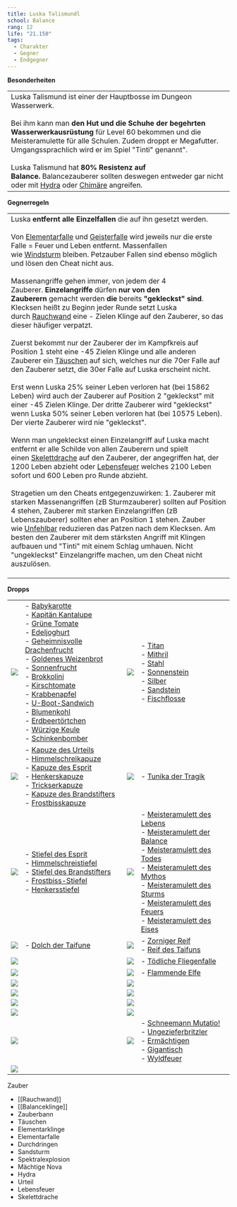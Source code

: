 ```yaml
---
title: Luska Talismundl
school: Balance
rang: 12
life: "21.150"
tags:
  - Charakter
  - Gegner
  - Endgegner
---
```





**Besonderheiten**

|                                                                                                                                                                                                                                                                                                                                                                                                                                                                                                                                                                                                                        |
| ---------------------------------------------------------------------------------------------------------------------------------------------------------------------------------------------------------------------------------------------------------------------------------------------------------------------------------------------------------------------------------------------------------------------------------------------------------------------------------------------------------------------------------------------------------------------------------------------------------------------- |
| Luska Talismund ist einer der Hauptbosse im Dungeon Wasserwerk.<br><br>Bei ihm kann man **den Hut und die Schuhe der begehrten Wasserwerkausrüstung** für Level 60 bekommen und die Meisteramulette für alle Schulen. Zudem droppt er Megafutter. Umgangssprachlich wird er im Spiel "Tinti" genannt".<br><br>Luska Talismund hat **80% Resistenz auf Balance.** Balancezauberer sollten deswegen entweder gar nicht oder mit [Hydra](https://wizard101freak.fandom.com/de/wiki/Zauber:Hydra "Zauber:Hydra") oder [Chimäre](https://wizard101freak.fandom.com/de/wiki/Zauber:Chim%C3%A4re "Zauber:Chimäre") angreifen. |

**Gegnerregeln**

|                                                                                                                                                                                                                                                                                                                                                                                                                                                                                                                                                                                                                                                                                                                                                                                                                                                                                                                                                                                                                                                                                                                                                                                                                                                                                                                                                                                                                                                                                                                                                                                                                                                                                                                                                                                                                                                                                                                                                                                                                                                                                                                                                                                                                                                                                                                                                                                                                                                                                                                                                                                                                                              |
| -------------------------------------------------------------------------------------------------------------------------------------------------------------------------------------------------------------------------------------------------------------------------------------------------------------------------------------------------------------------------------------------------------------------------------------------------------------------------------------------------------------------------------------------------------------------------------------------------------------------------------------------------------------------------------------------------------------------------------------------------------------------------------------------------------------------------------------------------------------------------------------------------------------------------------------------------------------------------------------------------------------------------------------------------------------------------------------------------------------------------------------------------------------------------------------------------------------------------------------------------------------------------------------------------------------------------------------------------------------------------------------------------------------------------------------------------------------------------------------------------------------------------------------------------------------------------------------------------------------------------------------------------------------------------------------------------------------------------------------------------------------------------------------------------------------------------------------------------------------------------------------------------------------------------------------------------------------------------------------------------------------------------------------------------------------------------------------------------------------------------------------------------------------------------------------------------------------------------------------------------------------------------------------------------------------------------------------------------------------------------------------------------------------------------------------------------------------------------------------------------------------------------------------------------------------------------------------------------------------------------------------------- |
| Luska **entfernt alle Einzelfallen** die auf ihn gesetzt werden.<br><br>Von [Elementarfalle](https://wizard101freak.fandom.com/de/wiki/Zauber:Elementarfalle "Zauber:Elementarfalle") und [Geisterfalle](https://wizard101freak.fandom.com/de/wiki/Zauber:Geisterfalle "Zauber:Geisterfalle") wird jeweils nur die erste Falle = Feuer und Leben entfernt. Massenfallen wie [Windsturm](https://wizard101freak.fandom.com/de/wiki/Zauber:Windsturm "Zauber:Windsturm") bleiben. Petzauber Fallen sind ebenso möglich und lösen den Cheat nicht aus.<br><br>Massenangriffe gehen immer, von jedem der 4 Zauberer. **Einzelangriffe** dürfen **nur von den Zauberern** gemacht werden **die** bereits **"gekleckst" sind**. Klecksen heißt zu Beginn jeder Runde setzt Luska durch [Rauchwand](https://wizard101freak.fandom.com/de/wiki/Zauber:Rauchwand "Zauber:Rauchwand") eine - Zielen Klinge auf den Zauberer, so das dieser häufiger verpatzt.<br><br>Zuerst bekommt nur der Zauberer der im Kampfkreis auf Position 1 steht eine -45 Zielen Klinge und alle anderen Zauberer ein [Täuschen](https://wizard101freak.fandom.com/de/wiki/Zauber:T%C3%A4uschen "Zauber:Täuschen") auf sich, welches nur die 70er Falle auf den Zauberer setzt, die 30er Falle auf Luska erscheint nicht.<br><br>Erst wenn Luska 25% seiner Leben verloren hat (bei 15862 Leben) wird auch der Zauberer auf Position 2 "gekleckst" mit einer -45 Zielen Klinge. Der dritte Zauberer wird "gekleckst" wenn Luska 50% seiner Leben verloren hat (bei 10575 Leben). Der vierte Zauberer wird nie "gekleckst".<br><br>Wenn man ungekleckst einen Einzelangriff auf Luska macht entfernt er alle Schilde von allen Zauberern und spielt einen [Skelettdrache](https://wizard101freak.fandom.com/de/wiki/Zauber:Skelettdrache "Zauber:Skelettdrache") auf den Zauberer, der angegriffen hat, der 1200 Leben abzieht oder [Lebensfeuer](https://wizard101freak.fandom.com/de/wiki/Zauber:Lebensfeuer "Zauber:Lebensfeuer") welches 2100 Leben sofort und 600 Leben pro Runde abzieht.<br><br>Stragetien um den Cheats entgegenzuwirken: 1. Zauberer mit starken Massenangriffen (zB Sturmzauberer) sollten auf Position 4 stehen, Zauberer mit starken Einzelangriffen (zB Lebenszauberer) sollten eher an Position 1 stehen. Zauber wie [Unfehlbar](https://wizard101freak.fandom.com/de/wiki/Zauber:Unfehlbar "Zauber:Unfehlbar") reduzieren das Patzen nach dem Klecksen. Am besten den Zauberer mit dem stärksten Angriff mit Klingen aufbauen und "Tinti" mit einem Schlag umhauen. Nicht "ungekleckst" Einzelangriffe machen, um den Cheat nicht auszulösen. |
|                                                                                                                                                                                                                                                                                                                                                                                                                                                                                                                                                                                                                                                                                                                                                                                                                                                                                                                                                                                                                                                                                                                                                                                                                                                                                                                                                                                                                                                                                                                                                                                                                                                                                                                                                                                                                                                                                                                                                                                                                                                                                                                                                                                                                                                                                                                                                                                                                                                                                                                                                                                                                                              |
|                                                                                                                                                                                                                                                                                                                                                                                                                                                                                                                                                                                                                                                                                                                                                                                                                                                                                                                                                                                                                                                                                                                                                                                                                                                                                                                                                                                                                                                                                                                                                                                                                                                                                                                                                                                                                                                                                                                                                                                                                                                                                                                                                                                                                                                                                                                                                                                                                                                                                                                                                                                                                                              |
|                                                                                                                                                                                                                                                                                                                                                                                                                                                                                                                                                                                                                                                                                                                                                                                                                                                                                                                                                                                                                                                                                                                                                                                                                                                                                                                                                                                                                                                                                                                                                                                                                                                                                                                                                                                                                                                                                                                                                                                                                                                                                                                                                                                                                                                                                                                                                                                                                                                                                                                                                                                                                                              |
**Dropps**

|   |   |   |   |
|---|---|---|---|
|[![](https://static.wikia.nocookie.net/wizard101freak/images/2/20/%28Button%29_Futter.png/revision/latest/scale-to-width-down/25?cb=20190505151706&path-prefix=de)](https://static.wikia.nocookie.net/wizard101freak/images/2/20/%28Button%29_Futter.png/revision/latest?cb=20190505151706&path-prefix=de)|- [Babykarotte](https://wizard101freak.fandom.com/de/wiki/Futter:Babykarotte "Futter:Babykarotte")<br>- [Kapitän Kantalupe](https://wizard101freak.fandom.com/de/wiki/Futter:Kapit%C3%A4n_Kantalupe "Futter:Kapitän Kantalupe")<br>- [Grüne Tomate](https://wizard101freak.fandom.com/de/wiki/Futter:Gr%C3%BCne_Tomate "Futter:Grüne Tomate")<br>- [Edeljoghurt](https://wizard101freak.fandom.com/de/wiki/Futter:Edeljoghurt "Futter:Edeljoghurt")<br>- [Geheimnisvolle Drachenfrucht](https://wizard101freak.fandom.com/de/wiki/Futter:Geheimnisvolle_Drachenfrucht "Futter:Geheimnisvolle Drachenfrucht")<br>- [Goldenes Weizenbrot](https://wizard101freak.fandom.com/de/wiki/Futter:Goldenes_Weizenbrot "Futter:Goldenes Weizenbrot")<br>- [Sonnenfrucht](https://wizard101freak.fandom.com/de/wiki/Futter:Sonnenfrucht "Futter:Sonnenfrucht")<br>- [Brokkolini](https://wizard101freak.fandom.com/de/wiki/Futter:Brokkolini "Futter:Brokkolini")<br>- [Kirschtomate](https://wizard101freak.fandom.com/de/wiki/Futter:Kirschtomate "Futter:Kirschtomate")<br>- [Krabbenapfel](https://wizard101freak.fandom.com/de/wiki/Futter:Krabbenapfel "Futter:Krabbenapfel")<br>- [U-Boot-Sandwich](https://wizard101freak.fandom.com/de/wiki/Futter:U-Boot-Sandwich "Futter:U-Boot-Sandwich")<br>- [Blumenkohl](https://wizard101freak.fandom.com/de/wiki/Futter:Blumenkohl "Futter:Blumenkohl")<br>- [Erdbeertörtchen](https://wizard101freak.fandom.com/de/wiki/Futter:Erdbeert%C3%B6rtchen "Futter:Erdbeertörtchen")<br>- [Würzige Keule](https://wizard101freak.fandom.com/de/wiki/Futter:W%C3%BCrzige_Keule "Futter:Würzige Keule")<br>- [Schinkenbomber](https://wizard101freak.fandom.com/de/wiki/Futter:Schinkenbomber "Futter:Schinkenbomber")|[![](https://static.wikia.nocookie.net/wizard101freak/images/e/e2/%28Button%29_Zutaten.png/revision/latest/scale-to-width-down/25?cb=20190504223800&path-prefix=de)](https://static.wikia.nocookie.net/wizard101freak/images/e/e2/%28Button%29_Zutaten.png/revision/latest?cb=20190504223800&path-prefix=de)|- [Titan](https://wizard101freak.fandom.com/de/wiki/Zutat:Titan "Zutat:Titan")<br>- [Mithril](https://wizard101freak.fandom.com/de/wiki/Zutat:Mithril "Zutat:Mithril")<br>- [Stahl](https://wizard101freak.fandom.com/de/wiki/Zutat:Stahl "Zutat:Stahl")<br>- [Sonnenstein](https://wizard101freak.fandom.com/de/wiki/Zutat:Sonnenstein "Zutat:Sonnenstein")<br>- [Silber](https://wizard101freak.fandom.com/de/wiki/Zutat:Silber "Zutat:Silber")<br>- [Sandstein](https://wizard101freak.fandom.com/de/wiki/Zutat:Sandstein "Zutat:Sandstein")<br>- [Fischflosse](https://wizard101freak.fandom.com/de/wiki/Zutat:Fischflosse "Zutat:Fischflosse")|
|[![](https://static.wikia.nocookie.net/wizard101freak/images/0/05/%28Button%29_H%C3%BCte.png/revision/latest/scale-to-width-down/25?cb=20190504215743&path-prefix=de)](https://static.wikia.nocookie.net/wizard101freak/images/0/05/%28Button%29_H%C3%BCte.png/revision/latest?cb=20190504215743&path-prefix=de)|- [Kapuze des Urteils](https://wizard101freak.fandom.com/de/wiki/Hut:Kapuze_des_Urteils "Hut:Kapuze des Urteils")<br>- [Himmelschreikapuze](https://wizard101freak.fandom.com/de/wiki/Hut:Himmelschreikapuze "Hut:Himmelschreikapuze")<br>- [Kapuze des Esprit](https://wizard101freak.fandom.com/de/wiki/Hut:Kapuze_des_Esprit "Hut:Kapuze des Esprit")<br>- [Henkerskapuze](https://wizard101freak.fandom.com/de/wiki/Hut:Henkerskapuze "Hut:Henkerskapuze")<br>- [Trickserkapuze](https://wizard101freak.fandom.com/de/wiki/Hut:Trickserkapuze "Hut:Trickserkapuze")<br>- [Kapuze des Brandstifters](https://wizard101freak.fandom.com/de/wiki/Hut:Kapuze_des_Brandstifters "Hut:Kapuze des Brandstifters")<br>- [Frostbisskapuze](https://wizard101freak.fandom.com/de/wiki/Hut:Frostbisskapuze "Hut:Frostbisskapuze")|[![](https://static.wikia.nocookie.net/wizard101freak/images/2/27/%28Button%29_Roben.png/revision/latest/scale-to-width-down/25?cb=20190504215744&path-prefix=de)](https://static.wikia.nocookie.net/wizard101freak/images/2/27/%28Button%29_Roben.png/revision/latest?cb=20190504215744&path-prefix=de)|- [Tunika der Tragik](https://wizard101freak.fandom.com/de/wiki/Robe:Tunika_der_Tragik "Robe:Tunika der Tragik")|
|[![](https://static.wikia.nocookie.net/wizard101freak/images/6/6a/%28Button%29_Stiefel.png/revision/latest/scale-to-width-down/25?cb=20190504215745&path-prefix=de)](https://static.wikia.nocookie.net/wizard101freak/images/6/6a/%28Button%29_Stiefel.png/revision/latest?cb=20190504215745&path-prefix=de)|- [Stiefel des Esprit](https://wizard101freak.fandom.com/de/wiki/Stiefel:Stiefel_des_Esprit "Stiefel:Stiefel des Esprit")<br>- [Himmelschreistiefel](https://wizard101freak.fandom.com/de/wiki/Stiefel:Himmelschreistiefel "Stiefel:Himmelschreistiefel")<br>- [Stiefel des Brandstifters](https://wizard101freak.fandom.com/de/wiki/Stiefel:Stiefel_des_Brandstifters "Stiefel:Stiefel des Brandstifters")<br>- [Frostbiss-Stiefel](https://wizard101freak.fandom.com/de/wiki/Stiefel:Frostbiss-Stiefel "Stiefel:Frostbiss-Stiefel")<br>- [Henkersstiefel](https://wizard101freak.fandom.com/de/wiki/Stiefel:Henkersstiefel "Stiefel:Henkersstiefel")|[![](https://static.wikia.nocookie.net/wizard101freak/images/a/a0/%28Button%29_Amulette.png/revision/latest/scale-to-width-down/25?cb=20190504223715&path-prefix=de)](https://static.wikia.nocookie.net/wizard101freak/images/a/a0/%28Button%29_Amulette.png/revision/latest?cb=20190504223715&path-prefix=de)|- [Meisteramulett des Lebens](https://wizard101freak.fandom.com/de/wiki/Amulett:Meisteramulett_des_Lebens "Amulett:Meisteramulett des Lebens")<br>- [Meisteramulett der Balance](https://wizard101freak.fandom.com/de/wiki/Amulett:Meisteramulett_der_Balance "Amulett:Meisteramulett der Balance")<br>- [Meisteramulett des Todes](https://wizard101freak.fandom.com/de/wiki/Amulett:Meisteramulett_des_Todes "Amulett:Meisteramulett des Todes")<br>- [Meisteramulett des Mythos](https://wizard101freak.fandom.com/de/wiki/Amulett:Meisteramulett_des_Mythos "Amulett:Meisteramulett des Mythos")<br>- [Meisteramulett des Sturms](https://wizard101freak.fandom.com/de/wiki/Amulett:Meisteramulett_des_Sturms "Amulett:Meisteramulett des Sturms")<br>- [Meisteramulett des Feuers](https://wizard101freak.fandom.com/de/wiki/Amulett:Meisteramulett_des_Feuers "Amulett:Meisteramulett des Feuers")<br>- [Meisteramulett des Eises](https://wizard101freak.fandom.com/de/wiki/Amulett:Meisteramulett_des_Eises "Amulett:Meisteramulett des Eises")|
|[![](https://static.wikia.nocookie.net/wizard101freak/images/a/a2/%28Button%29_Dolche.png/revision/latest/scale-to-width-down/25?cb=20190504223649&path-prefix=de)](https://static.wikia.nocookie.net/wizard101freak/images/a/a2/%28Button%29_Dolche.png/revision/latest?cb=20190504223649&path-prefix=de)|- [Dolch der Taifune](https://wizard101freak.fandom.com/de/wiki/Dolch:Dolch_der_Taifune "Dolch:Dolch der Taifune")|[![](https://static.wikia.nocookie.net/wizard101freak/images/e/eb/%28Button%29_Ringe.png/revision/latest/scale-to-width-down/25?cb=20190504223641&path-prefix=de)](https://static.wikia.nocookie.net/wizard101freak/images/e/eb/%28Button%29_Ringe.png/revision/latest?cb=20190504223641&path-prefix=de)|- [Zorniger Reif](https://wizard101freak.fandom.com/de/wiki/Ring:Zorniger_Reif "Ring:Zorniger Reif")<br>- [Reif des Taifuns](https://wizard101freak.fandom.com/de/wiki/Ring:Reif_des_Taifuns "Ring:Reif des Taifuns")|
|[![](https://static.wikia.nocookie.net/wizard101freak/images/f/fb/%28Button%29_Zauberst%C3%A4be.png/revision/latest/scale-to-width-down/25?cb=20190504223658&path-prefix=de)](https://static.wikia.nocookie.net/wizard101freak/images/f/fb/%28Button%29_Zauberst%C3%A4be.png/revision/latest?cb=20190504223658&path-prefix=de)||[![](https://static.wikia.nocookie.net/wizard101freak/images/7/79/%28Button%29_Pflanzen.png/revision/latest/scale-to-width-down/25?cb=20190505152013&path-prefix=de)](https://static.wikia.nocookie.net/wizard101freak/images/7/79/%28Button%29_Pflanzen.png/revision/latest?cb=20190505152013&path-prefix=de)|- [Tödliche Fliegenfalle](https://wizard101freak.fandom.com/de/wiki/Pflanze:T%C3%B6dliche_Fliegenfalle "Pflanze:Tödliche Fliegenfalle")|
|[![](https://static.wikia.nocookie.net/wizard101freak/images/5/5c/%28Button%29_Reittiere.png/revision/latest/scale-to-width-down/25?cb=20190504223732&path-prefix=de)](https://static.wikia.nocookie.net/wizard101freak/images/5/5c/%28Button%29_Reittiere.png/revision/latest?cb=20190504223732&path-prefix=de)||[![](https://static.wikia.nocookie.net/wizard101freak/images/0/02/%28Button%29_Haustiere.png/revision/latest/scale-to-width-down/25?cb=20190504223721&path-prefix=de)](https://static.wikia.nocookie.net/wizard101freak/images/0/02/%28Button%29_Haustiere.png/revision/latest?cb=20190504223721&path-prefix=de)|- [Flammende Elfe](https://wizard101freak.fandom.com/de/wiki/Haustier:Flammende_Elfe "Haustier:Flammende Elfe")|
|[![](https://static.wikia.nocookie.net/wizard101freak/images/7/74/%28Button%29_Kartenspiele.png/revision/latest/scale-to-width-down/25?cb=20190504223704&path-prefix=de)](https://static.wikia.nocookie.net/wizard101freak/images/7/74/%28Button%29_Kartenspiele.png/revision/latest?cb=20190504223704&path-prefix=de)||[![](https://static.wikia.nocookie.net/wizard101freak/images/5/5d/%28Button%29_Juwelen.png/revision/latest/scale-to-width-down/25?cb=20190504223752&path-prefix=de)](https://static.wikia.nocookie.net/wizard101freak/images/5/5d/%28Button%29_Juwelen.png/revision/latest?cb=20190504223752&path-prefix=de)||
|[![](https://static.wikia.nocookie.net/wizard101freak/images/8/84/%28Button%29_Pflanzen1.png/revision/latest/scale-to-width-down/25?cb=20190505152031&path-prefix=de)](https://static.wikia.nocookie.net/wizard101freak/images/8/84/%28Button%29_Pflanzen1.png/revision/latest?cb=20190505152031&path-prefix=de)||[![](https://static.wikia.nocookie.net/wizard101freak/images/7/75/%28Button%29_Wanddekoration.png/revision/latest/scale-to-width-down/25?cb=20190505152112&path-prefix=de)](https://static.wikia.nocookie.net/wizard101freak/images/7/75/%28Button%29_Wanddekoration.png/revision/latest?cb=20190505152112&path-prefix=de)||
|[![](https://static.wikia.nocookie.net/wizard101freak/images/2/26/%28Button%29_Tapeten_und_Fliesen.png/revision/latest/scale-to-width-down/25?cb=20190505152144&path-prefix=de)](https://static.wikia.nocookie.net/wizard101freak/images/2/26/%28Button%29_Tapeten_und_Fliesen.png/revision/latest?cb=20190505152144&path-prefix=de)||[![](https://static.wikia.nocookie.net/wizard101freak/images/0/03/%28Button%29_Drau%C3%9Fen.png/revision/latest/scale-to-width-down/25?cb=20190505152216&path-prefix=de)](https://static.wikia.nocookie.net/wizard101freak/images/0/03/%28Button%29_Drau%C3%9Fen.png/revision/latest?cb=20190505152216&path-prefix=de)||
|[![](https://static.wikia.nocookie.net/wizard101freak/images/3/38/%28Button%29_M%C3%B6bel.png/revision/latest/scale-to-width-down/25?cb=20190504223739&path-prefix=de)](https://static.wikia.nocookie.net/wizard101freak/images/3/38/%28Button%29_M%C3%B6bel.png/revision/latest?cb=20190504223739&path-prefix=de)||[![](https://static.wikia.nocookie.net/wizard101freak/images/4/49/%28Button%29_Dekoration.png/revision/latest/scale-to-width-down/25?cb=20190504223744&path-prefix=de)](https://static.wikia.nocookie.net/wizard101freak/images/4/49/%28Button%29_Dekoration.png/revision/latest?cb=20190504223744&path-prefix=de)||
|[![](https://static.wikia.nocookie.net/wizard101freak/images/1/15/%28Button%29_Musikst%C3%BCck.png/revision/latest/scale-to-width-down/25?cb=20190505152325&path-prefix=de)](https://static.wikia.nocookie.net/wizard101freak/images/1/15/%28Button%29_Musikst%C3%BCck.png/revision/latest?cb=20190505152325&path-prefix=de)||[![](https://static.wikia.nocookie.net/wizard101freak/images/d/df/%28Button%29_Goldkarten.png/revision/latest/scale-to-width-down/25?cb=20190504215743&path-prefix=de)](https://static.wikia.nocookie.net/wizard101freak/images/d/df/%28Button%29_Goldkarten.png/revision/latest?cb=20190504215743&path-prefix=de)|- [Schneemann Mutatio!](https://wizard101freak.fandom.com/de/wiki/Goldkarte:Schneemann_Mutatio! "Goldkarte:Schneemann Mutatio!")<br>- [Ungezieferbritzler](https://wizard101freak.fandom.com/de/wiki/Goldkarte:Ungezieferbritzler "Goldkarte:Ungezieferbritzler")<br>- [Ermächtigen](https://wizard101freak.fandom.com/de/wiki/Goldkarte:Erm%C3%A4chtigen "Goldkarte:Ermächtigen")<br>- [Gigantisch](https://wizard101freak.fandom.com/de/wiki/Goldkarte:Gigantisch "Goldkarte:Gigantisch")<br>- [Wyldfeuer](https://wizard101freak.fandom.com/de/wiki/Goldkarte:Wyldfeuer "Goldkarte:Wyldfeuer")|
|[![](https://static.wikia.nocookie.net/wizard101freak/images/2/25/%28Button%29_Frisur.png/revision/latest/scale-to-width-down/25?cb=20190505152756&path-prefix=de)](https://static.wikia.nocookie.net/wizard101freak/images/2/25/%28Button%29_Frisur.png/revision/latest?cb=20190505152756&path-prefix=de)||
Zauber
- [[Rauchwand]]
- [[Balanceklinge]]
- Zauberbann
- Täuschen
- Elementarklinge
- Elementarfalle
- Durchdringen
- Sandsturm
- Spektralexplosion
- Mächtige Nova
- Hydra
- Urteil
- Lebensfeuer
- Skelettdrache